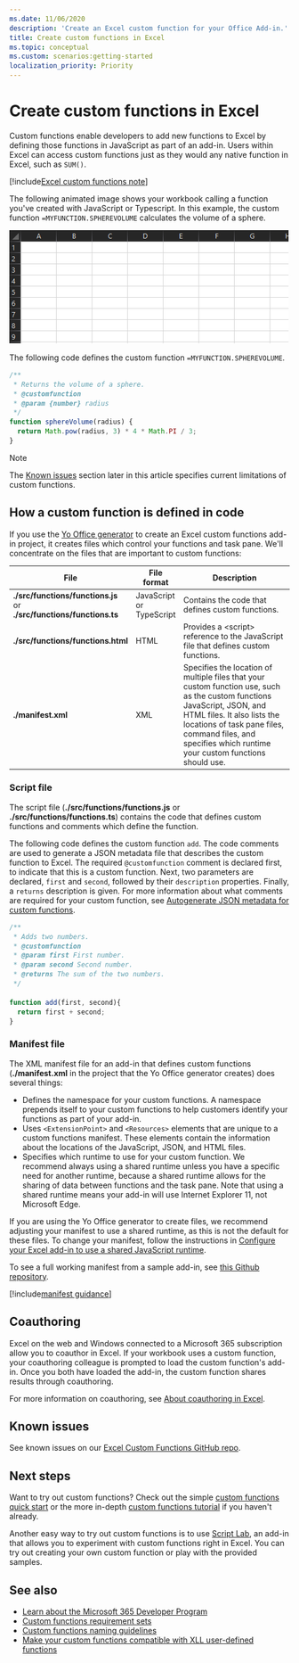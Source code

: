 ```yaml
---
ms.date: 11/06/2020
description: 'Create an Excel custom function for your Office Add-in.'
title: Create custom functions in Excel
ms.topic: conceptual
ms.custom: scenarios:getting-started
localization_priority: Priority
---
```

# Create custom functions in Excel

Custom functions enable developers to add new functions to Excel by defining those functions in JavaScript as part of an add-in. Users within Excel can access custom functions just as they would any native function in Excel, such as `SUM()`.

[!include[Excel custom functions note](../includes/excel-custom-functions-note.md)]

The following animated image shows your workbook calling a function you've created with JavaScript or Typescript. In this example, the custom function `=MYFUNCTION.SPHEREVOLUME` calculates the volume of a sphere.

<img alt="animated image showing an end user inserting the MYFUNCTION.SPHEREVOLUME custom function into a cell of an Excel worksheet" src="../images/SphereVolumeNew.gif" />

The following code defines the custom function `=MYFUNCTION.SPHEREVOLUME`.

```js
/**
 * Returns the volume of a sphere.
 * @customfunction
 * @param {number} radius
 */
function sphereVolume(radius) {
  return Math.pow(radius, 3) * 4 * Math.PI / 3;
}
```

> [!NOTE]
> The [Known issues](#known-issues) section later in this article specifies current limitations of custom functions.

## How a custom function is defined in code

If you use the [Yo Office generator](https://github.com/OfficeDev/generator-office) to create an Excel custom functions add-in project, it creates files which control your functions and task pane. We'll concentrate on the files that are important to custom functions:

| File | File format | Description |
|------|-------------|-------------|
| **./src/functions/functions.js**<br/>or<br/>**./src/functions/functions.ts** | JavaScript<br/>or<br/>TypeScript | Contains the code that defines custom functions. |
| **./src/functions/functions.html** | HTML | Provides a &lt;script&gt; reference to the JavaScript file that defines custom functions. |
| **./manifest.xml** | XML | Specifies the location of multiple files that your custom function use, such as the custom functions JavaScript, JSON, and HTML files. It also lists the locations of task pane files, command files, and specifies which runtime your custom functions should use. |

### Script file

The script file (**./src/functions/functions.js** or **./src/functions/functions.ts**) contains the code that defines custom functions and comments which define the function.

The following code defines the custom function `add`. The code comments are used to generate a JSON metadata file that describes the custom function to Excel. The required `@customfunction` comment is declared first, to indicate that this is a custom function. Next, two parameters are declared, `first` and `second`, followed by their `description` properties. Finally, a `returns` description is given. For more information about what comments are required for your custom function, see [Autogenerate JSON metadata for custom functions](custom-functions-json-autogeneration.md).

```js
/**
 * Adds two numbers.
 * @customfunction 
 * @param first First number.
 * @param second Second number.
 * @returns The sum of the two numbers.
 */

function add(first, second){
  return first + second;
}
```

### Manifest file

The XML manifest file for an add-in that defines custom functions (**./manifest.xml** in the project that the Yo Office generator creates) does several things:

- Defines the namespace for your custom functions. A namespace prepends itself to your custom functions to help customers identify your functions as part of your add-in.
- Uses `<ExtensionPoint>` and `<Resources>` elements that are unique to a custom functions manifest. These elements contain the information about the locations of the JavaScript, JSON, and HTML files.
- Specifies which runtime to use for your custom function. We recommend always using a shared runtime unless you have a specific need for another runtime, because a shared runtime allows for the sharing of data between functions and the task pane. Note that using a shared runtime means your add-in will use Internet Explorer 11, not Microsoft Edge.

If you are using the Yo Office generator to create files, we recommend adjusting your manifest to use a shared runtime, as this is not the default for these files. To change your manifest, follow the instructions in [Configure your Excel add-in to use a shared JavaScript runtime](configure-your-add-in-to-use-a-shared-runtime.md).

To see a full working manifest from a sample add-in, see [this Github repository](https://github.com/OfficeDev/PnP-OfficeAddins/blob/master/Samples/excel-shared-runtime-global-state/manifest.xml).

[!include[manifest guidance](../includes/manifest-guidance.md)]

## Coauthoring

Excel on the web and Windows connected to a Microsoft 365 subscription allow you to coauthor in Excel. If your workbook uses a custom function, your coauthoring colleague is prompted to load the custom function's add-in. Once you both have loaded the add-in, the custom function shares results through coauthoring.

For more information on coauthoring, see [About coauthoring in Excel](/office/vba/excel/concepts/about-coauthoring-in-excel).

## Known issues

See known issues on our [Excel Custom Functions GitHub repo](https://github.com/OfficeDev/Excel-Custom-Functions/issues).

## Next steps

Want to try out custom functions? Check out the simple [custom functions quick start](../quickstarts/excel-custom-functions-quickstart.md) or the more in-depth [custom functions tutorial](../tutorials/excel-tutorial-create-custom-functions.md) if you haven't already.

Another easy way to try out custom functions is to use [Script Lab](https://appsource.microsoft.com/product/office/WA104380862?src=office&corrid=1ada79ac-6392-438d-bb16-fce6994a2a7e&omexanonuid=f7b03101-ec22-4270-a274-bcf16c762039&referralurl=https%3a%2f%2fgithub.com%2fofficedev%2fscript-lab), an add-in that allows you to experiment with custom functions right in Excel. You can try out creating your own custom function or play with the provided samples.

## See also 
* [Learn about the Microsoft 365 Developer Program](https://developer.microsoft.com/microsoft-365/dev-program)
* [Custom functions requirement sets](custom-functions-requirement-sets.md)
* [Custom functions naming guidelines](custom-functions-naming.md)
* [Make your custom functions compatible with XLL user-defined functions](make-custom-functions-compatible-with-xll-udf.md)
